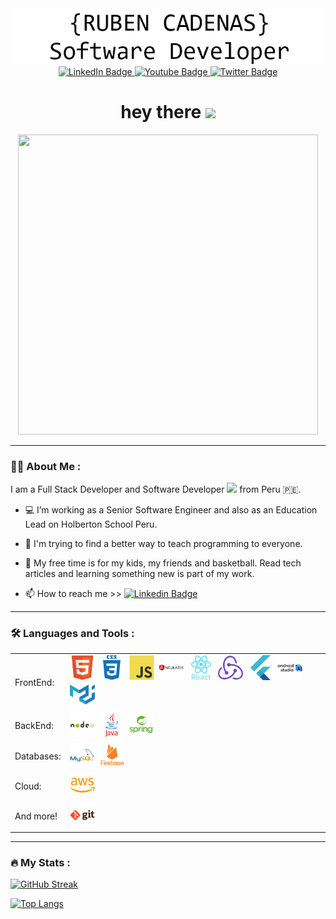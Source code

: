 <div id="header" align="center">
  <img src="https://github.com/rubencadur/rubencadur/blob/0ccbcd55f2fa4a70a3ad7f8ddc93a07996d56f8f/rubencadenas_logo.png" width="622"/>
  
  <div id="badges">
    <a href="https://www.linkedin.com/in/rubencadenas">
      <img src="https://img.shields.io/badge/LinkedIn-blue?style=for-the-badge&logo=linkedin&logoColor=white" alt="LinkedIn Badge"/>
    </a>
    <a href="https://www.youtube.com/@rubencadur">
      <img src="https://img.shields.io/badge/YouTube-red?style=for-the-badge&logo=youtube&logoColor=white" alt="Youtube Badge"/>
    </a>
    <a href="https://twitter.com/rubencadur">
      <img src="https://img.shields.io/badge/Twitter-blue?style=for-the-badge&logo=twitter&logoColor=white" alt="Twitter Badge"/>
    </a>
  </div>
  
  <h1>
    hey there
    <img src="https://media.giphy.com/media/hvRJCLFzcasrR4ia7z/giphy.gif" width="30px"/>
  </h1>
</div>
<div align="center">
  <img src="https://media.giphy.com/media/xT0Gqn9yuw8hnPGn5K/giphy.gif" width="480" height="480"/>
</div>

---

### :man_technologist: About Me :

I am a Full Stack Developer and Software Developer <img src="https://media.giphy.com/media/WUlplcMpOCEmTGBtBW/giphy.gif" width="30"> from Peru :peru:.

- :computer: I’m working as a Senior Software Engineer and also as an Education Lead on Holberton School Peru.

- :seedling: I'm trying to find a better way to teach programming to everyone.

- :jigsaw: My free time is for my kids, my friends and basketball. Read tech articles and learning something new is part of my work.

- :mailbox: How to reach me >> [![Linkedin Badge](https://img.shields.io/badge/-rubencadur-blue?style=flat&logo=Linkedin&logoColor=white)](https://www.linkedin.com/in/rubencadenas)

---

### :hammer_and_wrench: Languages and Tools :

<table>
  <tr>
    <td>FrontEnd:</td>
    <td>
      <img src="https://github.com/devicons/devicon/blob/master/icons/html5/html5-original.svg" title="HTML5" alt="HTML" width="40" height="40"/>&nbsp;
      <img src="https://github.com/devicons/devicon/blob/master/icons/css3/css3-plain-wordmark.svg"  title="CSS3" alt="CSS" width="40" height="40"/>&nbsp;
      <img src="https://github.com/devicons/devicon/blob/master/icons/javascript/javascript-original.svg" title="JavaScript" alt="JavaScript" width="40" height="40"/>&nbsp;  <!-- bootstrap/bootstrap-original-wordmark.svg -->  <img src="https://github.com/devicons/devicon/blob/master/icons/angularjs/angularjs-original-wordmark.svg" title="Angular" alt="Angular" width="40" height="40"/>&nbsp;  <img src="https://github.com/devicons/devicon/blob/master/icons/react/react-original-wordmark.svg" title="React" alt="React" width="40" height="40"/>&nbsp;  <img src="https://github.com/devicons/devicon/blob/master/icons/redux/redux-original.svg" title="Redux" alt="Redux " width="40" height="40"/>&nbsp;  <img src="https://github.com/devicons/devicon/blob/master/icons/flutter/flutter-original.svg" title="Flutter" alt="Flutter" width="40" height="40"/>&nbsp;  <img src="https://github.com/devicons/devicon/blob/master/icons/androidstudio/androidstudio-original-wordmark.svg" title="Android Studio" alt="Android Studio" width="40" height="40"/>&nbsp;  <img src="https://github.com/devicons/devicon/blob/master/icons/materialui/materialui-original.svg" title="Material UI" alt="Material UI" width="40" height="40"/>&nbsp;
    </td>
  </tr>
  <tr>
    <td>BackEnd:</td>
    <td>
      <img src="https://github.com/devicons/devicon/blob/master/icons/nodejs/nodejs-original-wordmark.svg" title="NodeJS" alt="NodeJS" width="40" height="40"/>&nbsp;  <img src="https://github.com/devicons/devicon/blob/master/icons/java/java-original-wordmark.svg" title="Java" alt="Java" width="40" height="40"/>&nbsp;  <img src="https://github.com/devicons/devicon/blob/master/icons/spring/spring-original-wordmark.svg" title="Spring" alt="Spring" width="40" height="40"/>&nbsp;  <!--   c/c-original.svg  csharp/csharp-original.svg  django/django-plain-wordmark.svg  -->
    </td>
  </tr>
  <tr>
    <td>Databases:</td>
    <td>
      <img src="https://github.com/devicons/devicon/blob/master/icons/mysql/mysql-original-wordmark.svg" title="MySQL"  alt="MySQL" width="40" height="40"/>&nbsp;
      <img src="https://github.com/devicons/devicon/blob/master/icons/firebase/firebase-plain-wordmark.svg" title="Firebase" alt="Firebase" width="40" height="40"/>&nbsp;
    </td>
  </tr>
  <tr>
    <td>Cloud:</td>
    <td>
      <img src="https://github.com/devicons/devicon/blob/master/icons/amazonwebservices/amazonwebservices-plain-wordmark.svg" title="AWS" alt="AWS" width="40" height="40"/>&nbsp;
      <!--
      azure/azure-original-wordmark.svg
      digitalocean/digitalocean-original-wordmark.svg
      -->
    </td>
  </tr>
  <tr>
    <td>And more!</td>
    <td>
      <img src="https://github.com/devicons/devicon/blob/master/icons/git/git-original-wordmark.svg" title="Git" **alt="Git" width="40" height="40"/>
      <!-- 
      bash/bash-original.svg
      apache/apache-original-wordmark.svg
      arduino/arduino-original-wordmark.svg
      bitbucket/bitbucket-original-wordmark.svg
      chrome/chrome-original-wordmark.svg
      composer/composer-original.svg
      debian/debian-original-wordmark.svg
      docker/docker-original-wordmark.svg
      dot-net/dot-net-original-wordmark.svg
      dotnetcore/dotnetcore-original.svg
      express/express-original-wordmark.svg
      facebook/facebook-original.svg
      filezilla/filezilla-plain-wordmark.svg
      firefox/firefox-original-wordmark.svg
      flask/flask-original-wordmark.svg
      gcc/gcc-original.svg
      github/github-original-wordmark.svg
      godot/godot-original-wordmark.svg
      google/google-original-wordmark.svg
      googlecloud/googlecloud-original-wordmark.svg
      graphql/graphql-plain-wordmark.svg
      heroku/heroku-original-wordmark.svg
      ionic/ionic-original-wordmark.svg
      jenkins/jenkins-line.svg
      jira/jira-original-wordmark.svg
      jquery/jquery-original-wordmark.svg
      kotlin/kotlin-original-wordmark.svg
      kubernetes/kubernetes-plain-wordmark.svg
      laravel/laravel-plain-wordmark.svg
      linux/linux-original.svg
      markdown/markdown-original.svg	
      microsoftsqlserver/microsoftsqlserver-plain-wordmark.svg
      mongodb/mongodb-original-wordmark.svg
      msdos/msdos-original.svg
      nextjs/nextjs-original-wordmark.svg
      nginx/nginx-original.svg
      npm/npm-original-wordmark.svg
      nuget/nuget-original-wordmark.svg
      numpy/numpy-original-wordmark.svg
      pandas/pandas-original-wordmark.svg
      php/php-original.svg
      postgresql/postgresql-original-wordmark.svg
      putty/putty-original.svg
      python/python-original-wordmark.svg
      redis/redis-original-wordmark.svg
      selenium/selenium-original.svg
      sqlalchemy/sqlalchemy-original-wordmark.svg
      sqlite/sqlite-original-wordmark.svg
      ssh/ssh-original-wordmark.svg
      symfony/symfony-original-wordmark.svg
      typescript/typescript-original.svg
      ubuntu/ubuntu-plain-wordmark.svg
      unity/unity-original-wordmark.svg
      uwsgi/uwsgi-original.svg
      vagrant/vagrant-original-wordmark.svg
      vim/vim-original.svg
      visualstudio/visualstudio-plain-wordmark.svg
      vscode/vscode-original-wordmark.svg
      vuejs/vuejs-original-wordmark.svg
      -->
    </td>
  </tr>
</table>

---

### :fire: My Stats :

[![GitHub Streak](http://github-readme-streak-stats.herokuapp.com?user=rubencadur)](https://git.io/streak-stats)

[![Top Langs](https://github-readme-stats.vercel.app/api/top-langs/?username=rubencadur&layout=compact&theme=default )](https://github.com/anuraghazra/github-readme-stats)

